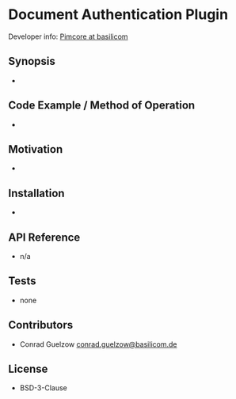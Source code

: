 Document Authentication Plugin
================================================

Developer info: [Pimcore at basilicom](http://basilicom.de/en/pimcore)

## Synopsis

* 

## Code Example / Method of Operation

* 

## Motivation

* 

## Installation

* 

## API Reference

* n/a

## Tests

* none

## Contributors

* Conrad Guelzow <conrad.guelzow@basilicom.de>

## License

* BSD-3-Clause
